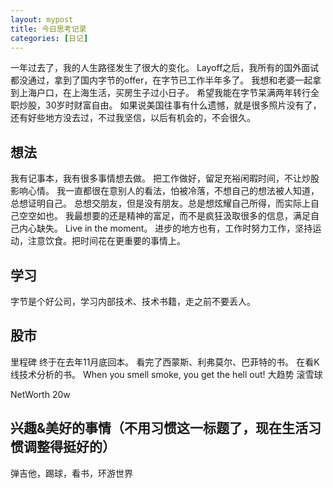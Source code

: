 ```yaml
---
layout: mypost
title: 今日思考记录
categories: [日记]
---
```


一年过去了，我的人生路径发生了很大的变化。
Layoff之后，我所有的国外面试都没通过，拿到了国内字节的offer，在字节已工作半年多了。
我想和老婆一起拿到上海户口，在上海生活，买房生子过小日子。
希望我能在字节呆满两年转行全职炒股，30岁时财富自由。
如果说美国往事有什么遗憾，就是很多照片没有了，还有好些地方没去过，不过我坚信，以后有机会的，不会很久。


## 想法

我有记事本，我有很多事情想去做。
把工作做好，留足充裕闲暇时间，不让炒股影响心情。
我一直都很在意别人的看法，怕被冷落，不想自己的想法被人知道，总想证明自己。
总想交朋友，但是没有朋友。总是想炫耀自己所得，而实际上自己空空如也。
我最想要的还是精神的富足，而不是疯狂汲取很多的信息，满足自己内心缺失。
Live in the moment。
进步的地方也有，工作时努力工作，坚持运动，注意饮食。把时间花在更重要的事情上。

## 学习

字节是个好公司，学习内部技术、技术书籍，走之前不要丢人。


## 股市

里程碑 终于在去年11月底回本。
看完了西蒙斯、利弗莫尔、巴菲特的书。
在看K线技术分析的书。
When you smell smoke, you get the hell out!
大趋势
滚雪球

NetWorth 20w

## 兴趣&美好的事情（不用习惯这一标题了，现在生活习惯调整得挺好的）

弹吉他，踢球，看书，环游世界